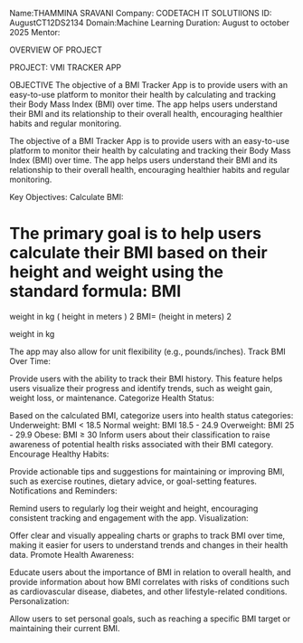 Name:THAMMINA SRAVANI
Company: CODETACH IT SOLUTIIONS
ID: AugustCT12DS2134
Domain:Machine Learning
Duration: August to october 2025
Mentor:


OVERVIEW OF PROJECT

PROJECT: VMI TRACKER APP

OBJECTIVE
The objective of a BMI Tracker App is to provide users with an easy-to-use platform to monitor their health by calculating and tracking their Body Mass Index (BMI) over time. The app helps users understand their BMI and its relationship to their overall health, encouraging healthier habits and regular monitoring.


The objective of a BMI Tracker App is to provide users with an easy-to-use platform to monitor their health by calculating and tracking their Body Mass Index (BMI) over time. The app helps users understand their BMI and its relationship to their overall health, encouraging healthier habits and regular monitoring.

Key Objectives:
Calculate BMI:

The primary goal is to help users calculate their BMI based on their height and weight using the standard formula:
BMI
=
weight in kg
(
height in meters
)
2
BMI= 
(height in meters) 
2
 
weight in kg
​
 
The app may also allow for unit flexibility (e.g., pounds/inches).
Track BMI Over Time:

Provide users with the ability to track their BMI history. This feature helps users visualize their progress and identify trends, such as weight gain, weight loss, or maintenance.
Categorize Health Status:

Based on the calculated BMI, categorize users into health status categories:
Underweight: BMI < 18.5
Normal weight: BMI 18.5 - 24.9
Overweight: BMI 25 - 29.9
Obese: BMI ≥ 30
Inform users about their classification to raise awareness of potential health risks associated with their BMI category.
Encourage Healthy Habits:

Provide actionable tips and suggestions for maintaining or improving BMI, such as exercise routines, dietary advice, or goal-setting features.
Notifications and Reminders:

Remind users to regularly log their weight and height, encouraging consistent tracking and engagement with the app.
Visualization:

Offer clear and visually appealing charts or graphs to track BMI over time, making it easier for users to understand trends and changes in their health data.
Promote Health Awareness:

Educate users about the importance of BMI in relation to overall health, and provide information about how BMI correlates with risks of conditions such as cardiovascular disease, diabetes, and other lifestyle-related conditions.
Personalization:

Allow users to set personal goals, such as reaching a specific BMI target or maintaining their current BMI.

